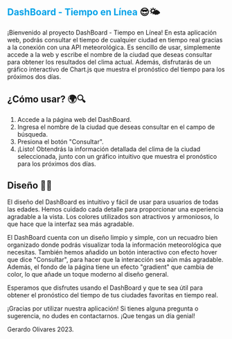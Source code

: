 ## <span style="color:#00A2E8">DashBoard - Tiempo en Línea</span> 😎🌤️

¡Bienvenido al proyecto DashBoard - Tiempo en Línea! En esta aplicación web, podrás consultar el tiempo de cualquier ciudad en tiempo real gracias a la conexión con una API meteorológica. Es sencillo de usar, simplemente accede a la web y escribe el nombre de la ciudad que deseas consultar para obtener los resultados del clima actual. Además, disfrutarás de un gráfico interactivo de Chart.js que muestra el pronóstico del tiempo para los próximos dos días.

## ¿Cómo usar? 🌍🔍

1. Accede a la página web del DashBoard.
2. Ingresa el nombre de la ciudad que deseas consultar en el campo de búsqueda.
3. Presiona el botón "Consultar".
4. ¡Listo! Obtendrás la información detallada del clima de la ciudad seleccionada, junto con un gráfico intuitivo que muestra el pronóstico para los próximos dos días.

## Diseño 🎨🚀

El diseño del DashBoard es intuitivo y fácil de usar para usuarios de todas las edades. Hemos cuidado cada detalle para proporcionar una experiencia agradable a la vista. Los colores utilizados son atractivos y armoniosos, lo que hace que la interfaz sea más agradable.

El DashBoard cuenta con un diseño limpio y simple, con un recuadro bien organizado donde podrás visualizar toda la información meteorológica que necesitas. También hemos añadido un botón interactivo con efecto hover que dice "Consultar", para hacer que la interacción sea aún más agradable. Además, el fondo de la página tiene un efecto "gradient" que cambia de color, lo que añade un toque moderno al diseño general.

Esperamos que disfrutes usando el DashBoard y que te sea útil para obtener el pronóstico del tiempo de tus ciudades favoritas en tiempo real.

¡Gracias por utilizar nuestra aplicación! Si tienes alguna pregunta o sugerencia, no dudes en contactarnos. ¡Que tengas un día genial!





Gerardo Olivares 2023.